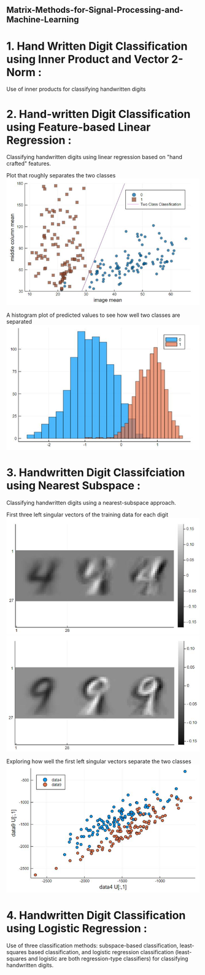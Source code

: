 ## Matrix-Methods-for-Signal-Processing-and-Machine-Learning

# 1. Hand Written Digit Classification using Inner Product and Vector 2-Norm :
Use of inner products for classifying handwritten digits


# 2. Hand-written Digit Classification using Feature-based Linear Regression : 
Classifying handwritten digits using linear regression based on "hand crafted" features.

Plot that roughly separates the two classes ![](Hand-written%20Digit%20Classification%20using%20feature-based%20linear%20regression/task02.JPG)

A histogram plot of predicted values to see how well two classes are separated ![](Hand-written%20Digit%20Classification%20using%20feature-based%20linear%20regression/task03.JPG)


# 3. Handwritten Digit Classifciation using Nearest Subspace :
Classifying handwritten digits using a nearest-subspace approach.

First three left singular vectors of the training data for each digit ![](Handwritten%20Digit%20Classifciation%20using%20Nearest%20Subspace/Task2_img4.JPG)
![](Handwritten%20Digit%20Classifciation%20using%20Nearest%20Subspace/task2_img9.JPG)

Exploring how well the first left singular vectors separate the two classes ![](Handwritten%20Digit%20Classifciation%20using%20Nearest%20Subspace/task3.JPG)


 # 4. Handwritten Digit Classification using Logistic Regression :
Use of three classification methods: subspace-based classification, least-squares based classification, and logistic regression classification (least-squares and logistic are both regression-type classifiers) for classifying handwritten digits.

